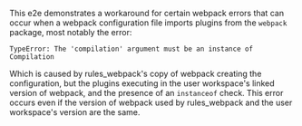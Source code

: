 This e2e demonstrates a workaround for certain webpack errors that can occur
when a webpack configuration file imports plugins from the `webpack` package,
most notably the error:

```
TypeError: The 'compilation' argument must be an instance of Compilation
```

Which is caused by rules_webpack's copy of webpack creating the configuration,
but the plugins executing in the user workspace's linked version of webpack,
and the presence of an `instanceof` check. This error occurs even if the
version of webpack used by rules_webpack and the user workspace's version
are the same.
